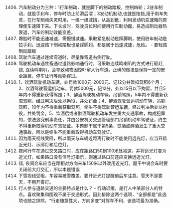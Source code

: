 1406. 汽车制动分为三种：1行车制动，就是脚下的制动踏板，控制四轮；2驻车制动，就是手刹车，停车时防止前滑后溜；3发动机制动,也就是抢挡,用于刹车失灵，在行车制动失灵时用，一级一级减挡，从高到低，利用发动机变速箱的原理使车速降下来。下长坡时，驾驶员长时间使用行车制动器，易造成制动器热衰退，汽车的制动效能变差。
1412. 爆胎时不能迅速减速，需慢慢减速。采取紧急制动是踩脚刹，使用驻车制动是拉手刹，迅速踏下制动踏板也是踩脚刹，都是属于迅速减速，危险。
    - 要轻踏制动踏板
1441. 驾驶汽车通过连续弯道时，尽量靠弯道右侧行驶。
1443. 驾驶机动车遇牲畜通过道路影响通行时，可采取连续鸣喇叭的方式进行驱赶, 错, 连续鸣喇叭，会导致动物因惊吓窜入行车道。正确的做法是保持一定的安全距离，停车让行等动物穿过。
1453. 1、饮酒驾驶机动车辆，处罚款1000元-2000元、记12分并暂扣驾照6个月；2、饮酒驾驶营运机动车，罚款5000元，记12分，处以15日以下拘留，并且5年内不得重新获得驾照；3、醉酒驾驶机动车辆，吊销驾照，5年内不得重新获取驾照，经过判决后处以拘役，并处罚金；4、醉酒驾驶营运机动车辆，吊销驾照，10年内不得重新获取驾照，终生不得驾驶营运车辆，经过判决后处以拘役，并处罚金。5、饮酒后或者醉酒驾驶机动车发生重大交通事故，构成犯罪的，依法追究刑事责任，并由公安机关交通管理部门吊销机动车驾驶证，终生不得重新取得机动车驾驶证。本题题干属于第5条，饮酒或醉酒发生了重大交通事故，所以是终生不能重新取得机动车驾驶证。
1470. 因为雨天视线受阻，所以雨天与车辆近距离行驶时不能使用远光灯，应当开启近光灯、示廓灯和后位灯。
1473. 夜间行车在通过交叉路口时，应在距路口50到100米处减速，并将远光灯变为近光灯，如果路口没有信号灯指示，则通过路口前还应变换远近光灯。
1474. 错, 夜间会车应当在距相对方向来车150米以外改用近光灯。题干中说会车时要关闭前大灯交汇，所以本题错误
1485. 下雪视线受阻，车容易被雪覆盖，要开近光灯提醒前后车注意。雪天不是雾天，不用开雾灯。
1498. 行人参与道路交通的主要特点是什么？
    - 行动迟缓，是行人中某部分人的特点。喜欢聚集和围观不属于交通形式。因此排除这两个选项，“全部都是”此选项也随之排除。“行走随意性大，方向多变”对驾车不利，该选项最为准确。

